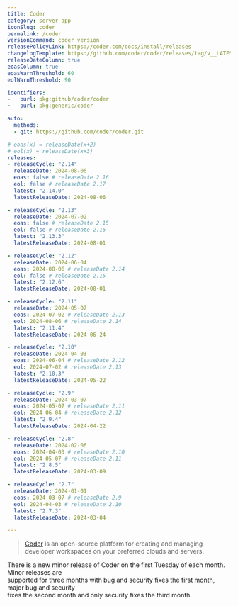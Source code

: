 ```yaml
---
title: Coder
category: server-app
iconSlug: coder
permalink: /coder
versionCommand: coder version
releasePolicyLink: https://coder.com/docs/install/releases
changelogTemplate: https://github.com/coder/coder/releases/tag/v__LATEST__
releaseDateColumn: true
eoasColumn: true
eoasWarnThreshold: 60
eolWarnThreshold: 90

identifiers:
-   purl: pkg:github/coder/coder
-   purl: pkg:generic/coder

auto:
  methods:
  - git: https://github.com/coder/coder.git

# eoas(x) = releaseDate(x+2)
# eol(x) = releaseDate(x+3)
releases:
- releaseCycle: "2.14"
  releaseDate: 2024-08-06
  eoas: false # releaseDate 2.16
  eol: false # releaseDate 2.17
  latest: "2.14.0"
  latestReleaseDate: 2024-08-06

- releaseCycle: "2.13"
  releaseDate: 2024-07-02
  eoas: false # releaseDate 2.15
  eol: false # releaseDate 2.16
  latest: "2.13.3"
  latestReleaseDate: 2024-08-01

- releaseCycle: "2.12"
  releaseDate: 2024-06-04
  eoas: 2024-08-06 # releaseDate 2.14
  eol: false # releaseDate 2.15
  latest: "2.12.6"
  latestReleaseDate: 2024-08-01

- releaseCycle: "2.11"
  releaseDate: 2024-05-07
  eoas: 2024-07-02 # releaseDate 2.13
  eol: 2024-08-06 # releaseDate 2.14
  latest: "2.11.4"
  latestReleaseDate: 2024-06-24

- releaseCycle: "2.10"
  releaseDate: 2024-04-03
  eoas: 2024-06-04 # releaseDate 2.12
  eol: 2024-07-02 # releaseDate 2.13
  latest: "2.10.3"
  latestReleaseDate: 2024-05-22

- releaseCycle: "2.9"
  releaseDate: 2024-03-07
  eoas: 2024-05-07 # releaseDate 2.11
  eol: 2024-06-04 # releaseDate 2.12
  latest: "2.9.4"
  latestReleaseDate: 2024-04-22

- releaseCycle: "2.8"
  releaseDate: 2024-02-06
  eoas: 2024-04-03 # releaseDate 2.10
  eol: 2024-05-07 # releaseDate 2.11
  latest: "2.8.5"
  latestReleaseDate: 2024-03-09

- releaseCycle: "2.7"
  releaseDate: 2024-01-01
  eoas: 2024-03-07 # releaseDate 2.9
  eol: 2024-04-03 # releaseDate 2.10
  latest: "2.7.3"
  latestReleaseDate: 2024-03-04

---
```


> [Coder](https://coder.com) is an open-source platform for creating and managing developer workspaces on your preferred
> clouds and servers.

There is a new minor release of Coder on the first Tuesday of each month. Minor releases are  
supported for three months with bug and security fixes the first month, major bug and security  
fixes the second month and only security fixes the third month.  
